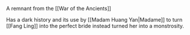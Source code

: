 A remnant from the [[War of the Ancients]]

Has a dark history and its use by [[Madam Huang Yan|Madame]] to turn [[Fang Ling]] into the perfect bride instead turned her into a monstrosity.